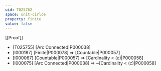 ```yaml
---
uid: T025762
space: unit-cirlce
property: finite
value: false
---
```

[[Proof]]

* [T025755] [Arc Connected|P000038]
* [I000187] [Finite|P000078] => [Countable|P000057]
* [I000067] [Countable|P000057] => [Cardinality < $\mathfrak(c)$|P000058]
* [I000075] [Arc Connected|P000038] => ~[Cardinality < $\mathfrak(c)$|P000058]

